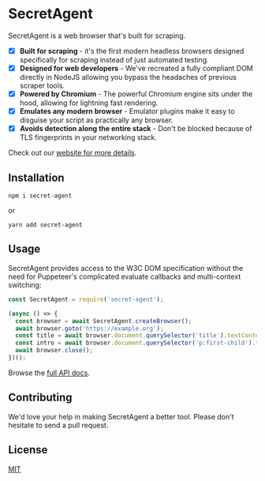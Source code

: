 # SecretAgent

SecretAgent is a web browser that's built for scraping. 

- [x] **Built for scraping** - it's the first modern headless browsers designed specifically for scraping instead of just automated testing.
- [x] **Designed for web developers** - We've recreated a fully compliant DOM directly in NodeJS allowing you bypass the headaches of previous scraper tools.
- [x] **Powered by Chromium** - The powerful Chromium engine sits under the hood, allowing for lightning fast rendering.
- [x] **Emulates any modern browser** - Emulator plugins make it easy to disguise your script as practically any browser.
- [x] **Avoids detection along the entire stack** - Don't be blocked because of TLS fingerprints in your networking stack.

Check out our [website for more details](https://secretagent.dev).

## Installation

```shell script
npm i secret-agent
```

or

```shell script
yarn add secret-agent
```

## Usage

SecretAgent provides access to the W3C DOM specification without the need for Puppeteer's complicated evaluate callbacks and multi-context switching:

```js
const SecretAgent = require('secret-agent');

(async () => {
  const browser = await SecretAgent.createBrowser();
  await browser.goto('https://example.org');
  const title = await browser.document.querySelector('title').textContent;
  const intro = await browser.document.querySelector('p:first-child').textContent;
  await browser.close();
})();
```

Browse the [full API docs](https://secretagent.dev/docs).

## Contributing

We'd love your help in making SecretAgent a better tool. Please don't hesitate to send a pull request.

## License

[MIT](LICENSE.md)
